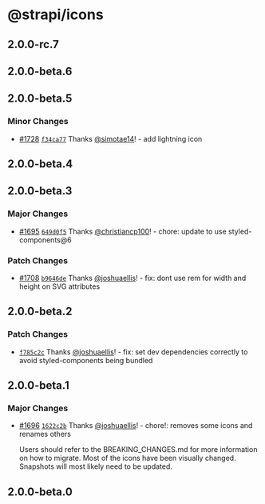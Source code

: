 # @strapi/icons

## 2.0.0-rc.7

## 2.0.0-beta.6

## 2.0.0-beta.5

### Minor Changes

- [#1728](https://github.com/strapi/design-system/pull/1728) [`f34ca77`](https://github.com/strapi/design-system/commit/f34ca77bada3ed5c3b4ad5f3978c81701dd222e3) Thanks [@simotae14](https://github.com/simotae14)! - add lightning icon

## 2.0.0-beta.4

## 2.0.0-beta.3

### Major Changes

- [#1695](https://github.com/strapi/design-system/pull/1695) [`649d0f5`](https://github.com/strapi/design-system/commit/649d0f57cbcc595a84a23e762e47c281a661a906) Thanks [@christiancp100](https://github.com/christiancp100)! - chore: update to use styled-components@6

### Patch Changes

- [#1708](https://github.com/strapi/design-system/pull/1708) [`b9646de`](https://github.com/strapi/design-system/commit/b9646de19a4cc8a23cf1407af775d9c3420c4cc4) Thanks [@joshuaellis](https://github.com/joshuaellis)! - fix: dont use rem for width and height on SVG attributes

## 2.0.0-beta.2

### Patch Changes

- [`f785c2c`](https://github.com/strapi/design-system/commit/f785c2ca80b05c5df405aac1ebd767b2c59d4c53) Thanks [@joshuaellis](https://github.com/joshuaellis)! - fix: set dev dependencies correctly to avoid styled-components being bundled

## 2.0.0-beta.1

### Major Changes

- [#1696](https://github.com/strapi/design-system/pull/1696) [`1622c2b`](https://github.com/strapi/design-system/commit/1622c2be3fd2379cbbc15e6a408ccb6bedc6ea61) Thanks [@joshuaellis](https://github.com/joshuaellis)! - chore!: removes some icons and renames others

  Users should refer to the BREAKING_CHANGES.md for more information on how to migrate. Most of the icons have been visually changed. Snapshots will most likely need to be updated.

## 2.0.0-beta.0
